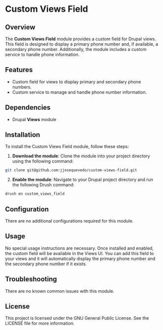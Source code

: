# Custom Views Field
## Overview
The **Custom Views Field** module provides a custom field for Drupal views. This field is designed to display a primary phone number and, if available, a secondary phone number. Additionally, the module includes a custom service to handle phone information.

## Features
* Custom field for views to display primary and secondary phone numbers.
* Custom service to manage and handle phone number information.
## Dependencies
* Drupal **Views** module
## Installation
To install the Custom Views Field module, follow these steps:

1. **Download the module**:
Clone the module into your project directory using the following command:

```bash Copy code
git clone git@github.com:jjosequevedo/custom-views-field.git
```
2. **Enable the module**:
Navigate to your Drupal project directory and run the following Drush command:

```bash Copy code
drush en custom_views_field
```
## Configuration
There are no additional configurations required for this module.

## Usage
No special usage instructions are necessary. Once installed and enabled, the custom field will be available in the Views UI. You can add this field to your views and it will automatically display the primary phone number and the secondary phone number if it exists.

## Troubleshooting
There are no known common issues with this module.

## License
This project is licensed under the GNU General Public License. See the LICENSE file for more information.